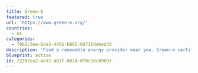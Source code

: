 ```yaml
---
title: Green-E
featured: true
url: 'https://www.green-e.org/'
countries:
  - us
categories:
  - f9b2c5ee-8da3-446b-b865-0d716debed30
description: 'Find a renewable energy provider near you. Green-e certified renewable energy and carbon offset products meet the most stringent environmental and consumer protection standards in North America. You can search below for certified green power and renewable energy certificate programs for your home or business, and carbon offset products to offset your emissions from activities like driving and flying. As a third-party certifier, Green-e® doesn''t sell renewable energy or offsets, but offers these links to retailers that do.'
blueprint: action
id: 22282ea2-4ed2-401f-8024-0f0c56c09607
---
```

